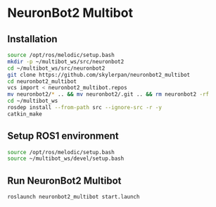 # NeuronBot2 Multibot
## Installation
```bash
source /opt/ros/melodic/setup.bash
mkdir -p ~/multibot_ws/src/neuronbot2
cd ~/multibot_ws/src/neuronbot2
git clone https://github.com/skylerpan/neuronbot2_multibot
cd neuronbot2_multibot
vcs import < neuronbot2_multibot.repos
mv neuronbot2/* .. && mv neuronbot2/.git .. && rm neuronbot2 -rf
cd ~/multibot_ws
rosdep install --from-path src --ignore-src -r -y
catkin_make
```
## Setup ROS1 environment
```bash
source /opt/ros/melodic/setup.bash
source ~/multibot_ws/devel/setup.bash
```
## Run NeuronBot2 Multibot
```bash
roslaunch neuronbot2_multibot start.launch
```
